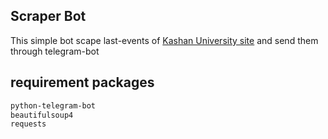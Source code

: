 ## Scraper Bot

This simple bot scape last-events of [Kashan University site](https://kashanu.ac.ir/fa) and send them through telegram-bot


## requirement packages
```markdown
python-telegram-bot
beautifulsoup4
requests
